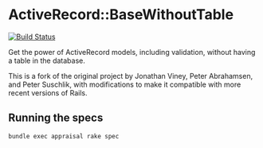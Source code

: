 # ActiveRecord::BaseWithoutTable

[![Build Status](https://travis-ci.org/nulogy/activerecord_base_without_table.svg?branch=master)](https://travis-ci.org/nulogy/activerecord_base_without_table)

Get the power of ActiveRecord models, including validation, without having a table in the database.

This is a fork of the original project by Jonathan Viney, Peter Abrahamsen, and Peter Suschlik, with modifications to make it compatible with more recent versions of Rails.

## Running the specs

`bundle exec appraisal rake spec`
